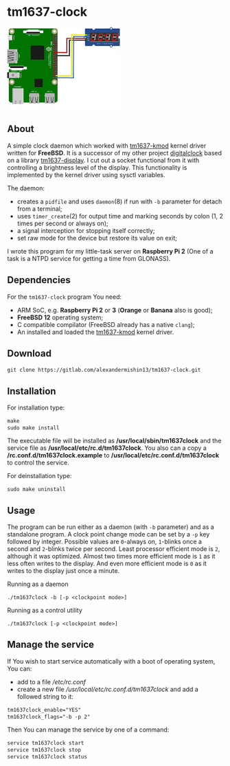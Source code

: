 # tm1637-clock

![Raspberry PI 2 & TM1637](/raspberry-pi_tm1637.jpg?raw=true "Raspberry PI 2 & TM1637")

## About

A simple clock daemon which worked with
[tm1637-kmod](https://gitlab.com/alexandermishin13/tm1637-kmod) kernel driver
written for **FreeBSD**. It is a successor of my other project
[digitalclock](https://gitlab.com/alexandermishin13/digitalclock) based on a 
library [tm1637-display](https://gitlab.com/alexandermishin13/tm1637-display).
I cut out a socket functional from it with controlling a brightness level of
the display. This functionality is implemented by the kernel driver using
sysctl variables.

The daemon:
* creates a `pidfile` and uses `daemon`(8) if run with `-b` parameter for
detach from a terminal;
* uses `timer_create`(2) for output time and marking seconds by colon
(1, 2 times per second or always on);
* a signal interception for stopping itself correctly;
* set raw mode for the device but restore its value on exit;

I wrote this program for my little-task server on **Raspberry Pi 2** (One of
a task is a NTPD service for getting a time from GLONASS).

## Dependencies

For the `tm1637-clock` program You need:
* ARM SoC, e.g. **Raspberry Pi 2** or **3** (**Orange** or **Banana** also is
good);
* **FreeBSD 12** operating system;
* C compatible compilator (FreeBSD already has a native `clang`);
* An installed and loaded the [tm1637-kmod](https://gitlab.com/alexandermishin13/tm1637-kmod)
kernel driver.

## Download

```
git clone https://gitlab.com/alexandermishin13/tm1637-clock.git
```

## Installation

For installation type:
```
make
sudo make install
```
The executable file will be installed as **/usr/local/sbin/tm1637clock** and
the service file as **/usr/local/etc/rc.d/tm1637clock**. You also can a copy
a **/rc.conf.d/tm1637clock.example** to **/usr/local/etc/rc.conf.d/tm1637clock**
to control the service.

For deinstallation type:
```
sudo make uninstall
```

## Usage

The program can be run either as a daemon (with `-b` parameter) and as a 
standalone program.
A clock point change mode can be set by a `-p` key followed by integer. Possible
values are `0`-always on, `1`-blinks once a second and `2`-blinks twice per
second. Least processor efficient mode is `2`, although it was optimized. Almost
two times more efficient mode is `1` as it less often writes to the display.
And even more efficient mode is `0` as it writes to the display just once a
minute.

Running as a daemon
```
./tm1637clock -b [-p <clockpoint mode>]
```

Running as a control utility
```
./tm1637clock [-p <clockpoint mode>]
```

## Manage the service

If You wish to start service automatically with a boot of operating system,
You can:
* add to a file */etc/rc.conf*
* create a new file */usr/local/etc/rc.conf.d/tm1637clock* and add a followed
string to it:
```
tm1637clock_enable="YES"
tm1637clock_flags="-b -p 2"
```

Then You can manage the service by one of a command:
```
service tm1637clock start
service tm1637clock stop
service tm1637clock status
```
